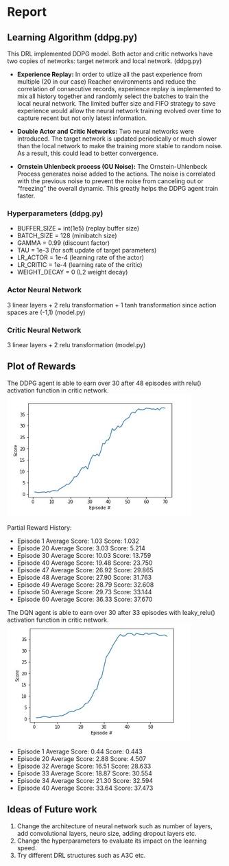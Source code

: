 
[image1]: https://github.com/waterjimm/deep_reinforcement_learning_nanodegree/blob/master/continuous_control/continuous_control.JPG?raw=true "Rewards Plot"

[image2]: https://github.com/waterjimm/deep_reinforcement_learning_nanodegree/blob/master/continuous_control/leaky_relu_pic.JPG?raw=true "Rewards Plot2"



# Report
## Learning Algorithm  (ddpg.py)
This DRL implemented DDPG model. Both actor and critic networks have two copies of networks: target network and local network. (ddpg.py)

- **Experience Replay:** In order to utlize all the past experience from multiple (20 in our case) Reacher environments and reduce the correlation of consecutive records, experience replay is implemented to mix all history together and randomly select the batches to train the local neural network. The limited buffer size and FIFO strategy to save experience would allow the neural network training evolved over time to capture recent but not only latest information. 

- **Double Actor and Critic Networks:** Two neural networks were introduced. The target network is updated periodically or much slower than the local network to make the training more stable to random noise. As a result, this could lead to better convergence. 

- **Ornstein Uhlenbeck process (OU Noise):** The Ornstein-Uhlenbeck Process generates noise added to the actions. The noise is correlated with the previous noise to prevent the noise from canceling out or “freezing” the overall dynamic. This greatly helps the DDPG agent train faster.  

### Hyperparameters (ddpg.py)
- BUFFER_SIZE = int(1e5)  (replay buffer size)
- BATCH_SIZE = 128        (minibatch size)
- GAMMA = 0.99            (discount factor)
- TAU = 1e-3              (for soft update of target parameters)
- LR_ACTOR = 1e-4         (learning rate of the actor)
- LR_CRITIC = 1e-4        (learning rate of the critic)
- WEIGHT_DECAY = 0        (L2 weight decay)
 

### Actor Neural Network
3 linear layers + 2 relu transformation + 1 tanh transformation since action spaces are (-1,1) (model.py)

### Critic Neural Network
3 linear layers + 2 relu transformation (model.py)

## Plot of Rewards
The DDPG agent is able to earn over 30 after 48 episodes with relu() activation function in critic network.  
![Rewards Plot][image1]

Partial Reward History:
- Episode 1	Average Score: 1.03	Score: 1.032
- Episode 20	Average Score: 3.03	Score: 5.214
- Episode 30	Average Score: 10.03	Score: 13.759
- Episode 40	Average Score: 19.48	Score: 23.750
- Episode 47	Average Score: 26.92	Score: 29.865
- Episode 48	Average Score: 27.90	Score: 31.763
- Episode 49	Average Score: 28.79	Score: 32.608
- Episode 50	Average Score: 29.73	Score: 33.144
- Episode 60	Average Score: 36.33	Score: 37.670 

The DQN agent is able to earn over 30 after 33 episodes with leaky_relu() activation function in critic network.
![Rewards Plot2][image2]
- Episode 1	Average Score: 0.44	Score: 0.443
- Episode 20	Average Score: 2.88	Score: 4.507
- Episode 32	Average Score: 16.51	Score: 28.633
- Episode 33	Average Score: 18.87	Score: 30.554
- Episode 34	Average Score: 21.30	Score: 32.594
- Episode 40	Average Score: 33.64	Score: 37.473
 

## Ideas of Future work
1. Change the architecture of neural network such as number of layers, add convolutional layers, neuro size, adding dropout layers etc.
2. Change the hyperparameters to evaluate its impact on the learning speed.
3. Try different DRL structures such as A3C etc.

